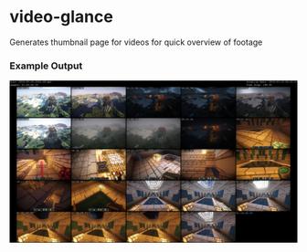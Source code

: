 # video-glance
Generates thumbnail page for videos for quick overview of footage

### Example Output
![Example Output](https://raw.githubusercontent.com/davgra04/video-glance/master/screenshots/2016-03-15-2304-49_thumbs.png)

